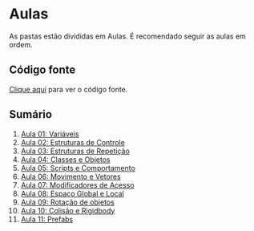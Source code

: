 # Aulas

As pastas estão divididas em Aulas. É recomendado seguir as aulas em ordem.

## Código fonte

[Clique aqui](Codigo) para ver o código fonte.

## Sumário

1. [Aula 01: Variáveis](Aula%201%20-%20Vari%C3%A1veis)
2. [Aula 02: Estruturas de Controle](Aula%202%20-%20Estruturas%20de%20Controle)
3. [Aula 03: Estruturas de Repetição](Aula%203%20-%20Estruturas%20de%20Repeti%C3%A7%C3%A3o)
4. [Aula 04: Classes e Objetos](Aula%204%20-%20Classes%20e%20Objetos)
5. [Aula 05: Scripts e Comportamento](Aula%205%20-%20Introdu%C3%A7%C3%A3o%20Unity%20-%20Scripts%20e%20Comportamento)
6. [Aula 06: Movimento e Vetores](Aula%206%20-%20Movimentos%20e%20Vetores)
7. [Aula 07: Modificadores de Acesso](Aula%207%20-%20Modificadores%20de%20Acesso)
8. [Aula 08: Espaço Global e Local](Aula%208%20-%20Espa%C3%A7%o%20Global%20e%20Local)
9. [Aula 09: Rotação de objetos](Aula%209%20-%20Rota%C3%A7%C3%A3o%20de%20objetos)
9. [Aula 10: Colisão e Rigidbody](Aula%2010%20-%20Coli%C3%A3o%20e%20Rigidbody)
9. [Aula 11: Prefabs](Aula%2011%20-%20Prefabs)

